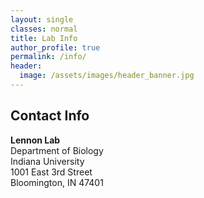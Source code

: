 ```yaml
---
layout: single
classes: normal
title: Lab Info
author_profile: true
permalink: /info/
header:
  image: /assets/images/header_banner.jpg
---
```


<!-- We acknowledge the Alaska Native nations upon whose traditional lands our campuses reside. In Fairbanks, our Troth Yeddha' Campus is located on the traditional lands of the Dena people of the lower Tanana River.-->

## Contact Info

**Lennon Lab** <br>
Department of Biology <br>
Indiana University <br>
1001 East 3rd Street <br>
Bloomington, IN 47401 <br>

<!-- Office: <br>
West Ridge Research Building <br>
WRRB 242 <br>
Ph (907) 474-7955 <br>

Lab: <br>
WRRB 207 <br>


## DEIJ
The Muscarella Lab strives to increase diversity, equity, inclusion, and justice in all elements of our work, our collaborations, and the broader scientific culture. 

“Do the best you can until you know better. Then when you know better, do better.” ― Maya Angelou 

-->





